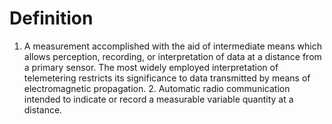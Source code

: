 # Definition

1.  A measurement accomplished with the aid of intermediate means which
    allows perception, recording, or interpretation of data at a
    distance from a primary sensor. The most widely employed
    interpretation of telemetering restricts its significance to data
    transmitted by means of electromagnetic propagation. 2. Automatic
    radio communication intended to indicate or record a measurable
    variable quantity at a distance.
